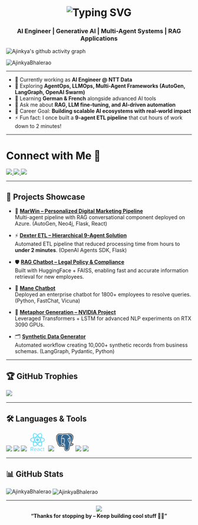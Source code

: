 <h1 align="center">
  <img src="https://readme-typing-svg.herokuapp.com?font=Fira+Code&size=28&duration=4000&pause=1000&color=3FF779&center=true&vCenter=true&width=600&lines=Welcome+to+my+Desk!" alt="Typing SVG" />
</h1>

<h3 align="center">AI Engineer | Generative AI | Multi-Agent Systems | RAG Applications</h3>

![Ajinkya's github activity graph](https://github-readme-activity-graph.vercel.app/graph?username=AjinkyaBhalerao&theme=tokyo-night)


<p align="left"> <img src="https://komarev.com/ghpvc/?username=AjinkyaBhalerao&label=Profile%20views&color=0e75b6&style=flat" alt="AjinkyaBhalerao" /> </p>

---

- 🔭 Currently working as **AI Engineer @ NTT Data**
- 🤖 Exploring **AgentOps, LLMOps, Multi-Agent Frameworks (AutoGen, LangGraph, OpenAI Swarm)**
- 🌱 Learning **German & French** alongside advanced AI tools
- 💬 Ask me about **RAG, LLM fine-tuning, and AI-driven automation**
- 🎯 Career Goal: **Building scalable AI ecosystems with real-world impact**
- ⚡ Fun fact: I once built a **9-agent ETL pipeline** that cut hours of work down to 2 minutes!

---

<h1 align="left">Connect with Me 💬</h1>
<p align="left">
<a href="https://www.linkedin.com/in/ajinkya-bhalerao-71224b141/">
  <img height="50" src="https://user-images.githubusercontent.com/46517096/166973395-19676cd8-f8ec-4abf-83ff-da8243505b82.png"/>
</a>
<a href="mailto:b.ajinkya09@gmail.com">
  <img height="50" src="https://cdn-icons-png.flaticon.com/512/732/732200.png"/>
</a>
<a href="https://github.com/AjinkyaBhalerao/">
  <img height="50" src="https://cdn-icons-png.flaticon.com/512/733/733553.png"/>
</a>
</p>

---

## 🚀 Projects Showcase

- 🧩 [**MarWin – Personalized Digital Marketing Pipeline**](https://github.com/AjinkyaBhalerao)  
  Multi-agent pipeline with RAG conversational component deployed on Azure. (AutoGen, Neo4j, Flask, React)

- ⚡ [**Dexter ETL – Hierarchical 9-Agent Solution**](https://github.com/AjinkyaBhalerao)  
  Automated ETL pipeline that reduced processing time from hours to **under 2 minutes**. (OpenAI Agents SDK, Flask)

- 🛡️ [**RAG Chatbot – Legal Policy & Compliance**](https://github.com/AjinkyaBhalerao)  
  Built with HuggingFace + FAISS, enabling fast and accurate information retrieval for new employees.  

- 🏢 [**Mane Chatbot**](https://github.com/AjinkyaBhalerao/Mane-Project)  
  Deployed an enterprise chatbot for 1800+ employees to resolve queries. (Python, FastChat, Vicuna)  

- 🎨 [**Metaphor Generation – NVIDIA Project**](https://github.com/AjinkyaBhalerao/Web-Portfolio/blob/main/public/Ajinkya_Bhalerao_NVAITC.pdf)  
  Leveraged Transformers + LSTM for advanced NLP experiments on RTX 3090 GPUs.  

- 🗂️ [**Synthetic Data Generator**](https://github.com/AjinkyaBhalerao)  
  Automated workflow creating 10,000+ synthetic records from business schemas. (LangGraph, Pydantic, Python)  

---

## 🏆 GitHub Trophies
<p align="left">
<img width=900 src="https://github-profile-trophy.vercel.app/?username=AjinkyaBhalerao&column=7&theme=gruvbox&no-frame=true"/>
</p>

---

## 🛠️ Languages & Tools
<p align="left">
<img src="https://media.giphy.com/media/LMt9638dO8dftAjtco/giphy.gif" width="50"/> <!-- Python -->
<img src="https://media.giphy.com/media/kH1DBkPNyZPOk0BxrM/giphy.gif" width="50"/> <!-- Git -->
<img src="https://media.giphy.com/media/IdyAQJVN2kVPNUrojM/giphy.gif" width="50"/> <!-- Linux -->
<img src="https://raw.githubusercontent.com/devicons/devicon/master/icons/react/react-original-wordmark.svg" width="50"/> <!-- React -->
<img src="https://cdn.worldvectorlogo.com/logos/microsoft-azure-3.svg" width="50"/> <!-- Azure -->
<img src="https://raw.githubusercontent.com/devicons/devicon/master/icons/postgresql/postgresql-original.svg" width="50"/> <!-- PostgreSQL -->
<img src="https://www.vectorlogo.zone/logos/docker/docker-icon.svg" width="50"/> <!-- Docker -->
<img src="https://huggingface.co/front/assets/huggingface_logo.svg" width="50"/> <!-- Hugging Face -->
</p>

---

## 📊 GitHub Stats
<p><img align="left" src="https://github-readme-stats.vercel.app/api/top-langs?username=AjinkyaBhalerao&show_icons=true&locale=en&layout=compact" alt="AjinkyaBhalerao" /></p>

<p>&nbsp;<img align="center" src="https://github-readme-stats.vercel.app/api?username=AjinkyaBhalerao&show_icons=true&locale=en" alt="AjinkyaBhalerao" /></p>

---

<p align="center">
  <img src="https://media.giphy.com/media/l0MYt5jPR6QX5pnqM/giphy.gif" width="200"><br>
  <b>“Thanks for stopping by – Keep building cool stuff 👨‍💻”</b>
</p>
